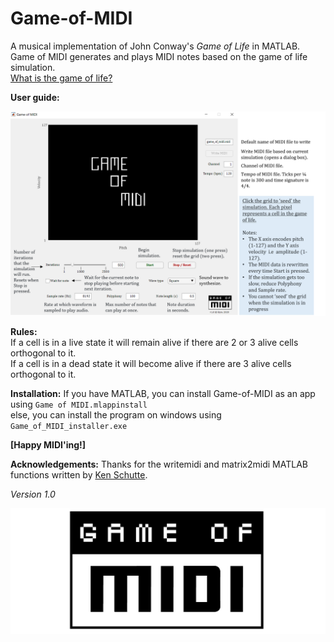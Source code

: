 # Game-of-MIDI
A musical implementation of John Conway's *Game of Life* in MATLAB.<br>
Game of MIDI generates and plays MIDI notes based on the game of life simulation.<br>
[What is the game of life?](https://www.youtube.com/watch?v=R9Plq-D1gEk)


**User guide:**

<img src="https://github.com/Kzra/Game-of-MIDI/blob/master/user_guide.png" alt="User guide" width="850"/>

**Rules:** 
<br>
If a cell is in a live state it will remain alive if there are 2 or 3 alive cells orthogonal to it.<br>
If a cell is in a dead state it will become alive if there are 3 alive cells orthogonal to it. 
<br>

**Installation:**
If you have MATLAB, you can install Game-of-MIDI as an app using 
`Game of MIDI.mlappinstall` <br>
else, you can install the program on windows using 
`Game_of_MIDI_installer.exe`

**[Happy MIDI'ing!]**

**Acknowledgements:**
Thanks for the writemidi and matrix2midi MATLAB functions written by [Ken Schutte](https://kenschutte.com/midi#Writing%20MIDI).

*Version 1.0*

<img src="https://github.com/Kzra/Game-of-MIDI/blob/master/Game_of_midi.png" alt="Game_of_MIDI" width="650"/>
